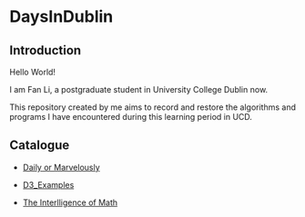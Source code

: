 # DaysInDublin

## Introduction
Hello World!

I am Fan Li, a postgraduate student in University College Dublin now.

This repository created by me aims to record and restore the algorithms and programs I have encountered during this learning period in UCD.


## Catalogue
- [Daily or Marvelously](https://github.com/fanlidublin/DaysInDublin/tree/master/Daily%20or%20Marvelously)

- [D3_Examples](https://github.com/fanlidublin/DaysInDublin/tree/master/D3_Examples)

- [The Interlligence of Math](https://github.com/fanlidublin/DaysInDublin/tree/master/The%20Interlligence%20of%20Math)

